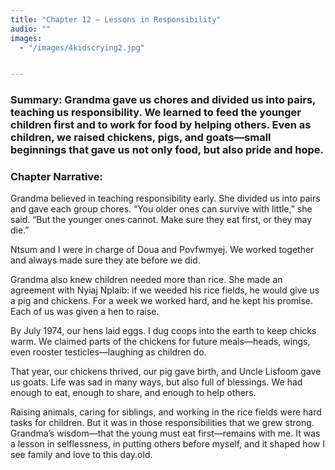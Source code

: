 ```yaml
---
title: "Chapter 12 — Lessons in Responsibility"
audio: ""
images:
  - "/images/4kidscrying2.jpg"


---
```

### Summary: Grandma gave us chores and divided us into pairs, teaching us responsibility. We learned to feed the younger children first and to work for food by helping others. Even as children, we raised chickens, pigs, and goats—small beginnings that gave us not only food, but also pride and hope.

### Chapter Narrative: 
Grandma believed in teaching responsibility early. She divided us into pairs and gave each group chores.
“You older ones can survive with little,” she said. “But the younger ones cannot. Make sure they eat first, or they may die.”

Ntsum and I were in charge of Doua and Povfwmyej. We worked together and always made sure they ate before we did.

Grandma also knew children needed more than rice. She made an agreement with Nyiaj Nplaib: if we weeded his rice fields, he would give us a pig and chickens. For a week we worked hard, and he kept his promise. Each of us was given a hen to raise.

By July 1974, our hens laid eggs. I dug coops into the earth to keep chicks warm. We claimed parts of the chickens for future meals—heads, wings, even rooster testicles—laughing as children do.

That year, our chickens thrived, our pig gave birth, and Uncle Lisfoom gave us goats. Life was sad in many ways, but also full of blessings. We had enough to eat, enough to share, and enough to help others.

Raising animals, caring for siblings, and working in the rice fields were hard tasks for children. But it was in those responsibilities that we grew strong. Grandma’s wisdom—that the young must eat first—remains with me. It was a lesson in selflessness, in putting others before myself, and it shaped how I see family and love to this day.old.